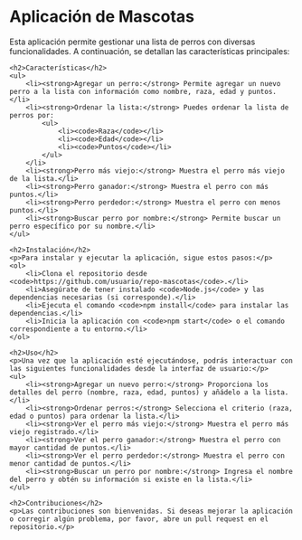 <h1>Aplicación de Mascotas</h1>
    <p>Esta aplicación permite gestionar una lista de perros con diversas funcionalidades. A continuación, se detallan las características principales:</p>

    <h2>Características</h2>
    <ul>
        <li><strong>Agregar un perro:</strong> Permite agregar un nuevo perro a la lista con información como nombre, raza, edad y puntos.</li>
        <li><strong>Ordenar la lista:</strong> Puedes ordenar la lista de perros por:
            <ul>
                <li><code>Raza</code></li>
                <li><code>Edad</code></li>
                <li><code>Puntos</code></li>
            </ul>
        </li>
        <li><strong>Perro más viejo:</strong> Muestra el perro más viejo de la lista.</li>
        <li><strong>Perro ganador:</strong> Muestra el perro con más puntos.</li>
        <li><strong>Perro perdedor:</strong> Muestra el perro con menos puntos.</li>
        <li><strong>Buscar perro por nombre:</strong> Permite buscar un perro específico por su nombre.</li>
    </ul>

    <h2>Instalación</h2>
    <p>Para instalar y ejecutar la aplicación, sigue estos pasos:</p>
    <ol>
        <li>Clona el repositorio desde <code>https://github.com/usuario/repo-mascotas</code>.</li>
        <li>Asegúrate de tener instalado <code>Node.js</code> y las dependencias necesarias (si corresponde).</li>
        <li>Ejecuta el comando <code>npm install</code> para instalar las dependencias.</li>
        <li>Inicia la aplicación con <code>npm start</code> o el comando correspondiente a tu entorno.</li>
    </ol>

    <h2>Uso</h2>
    <p>Una vez que la aplicación esté ejecutándose, podrás interactuar con las siguientes funcionalidades desde la interfaz de usuario:</p>
    <ul>
        <li><strong>Agregar un nuevo perro:</strong> Proporciona los detalles del perro (nombre, raza, edad, puntos) y añádelo a la lista.</li>
        <li><strong>Ordenar perros:</strong> Selecciona el criterio (raza, edad o puntos) para ordenar la lista.</li>
        <li><strong>Ver el perro más viejo:</strong> Muestra el perro más viejo registrado.</li>
        <li><strong>Ver el perro ganador:</strong> Muestra el perro con mayor cantidad de puntos.</li>
        <li><strong>Ver el perro perdedor:</strong> Muestra el perro con menor cantidad de puntos.</li>
        <li><strong>Buscar un perro por nombre:</strong> Ingresa el nombre del perro y obtén su información si existe en la lista.</li>
    </ul>

    <h2>Contribuciones</h2>
    <p>Las contribuciones son bienvenidas. Si deseas mejorar la aplicación o corregir algún problema, por favor, abre un pull request en el repositorio.</p>
